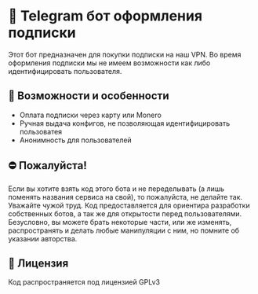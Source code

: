 # 🤖 Telegram бот оформления подписки  
Этот бот предназначен для покупки подписки на наш VPN. Во время оформления подписки мы не имеем возможности как либо идентифицировать пользователя. 

## 📌 Возможности и особенности  
- Оплата подписки через карту или Monero
- Ручная выдача конфигов, не позволяющая идентифицировать пользоватея
- Анонимность для пользователей

## ⛔ Пожалуйста!
Если вы хотите взять код этого бота и не переделывать (а лишь поменять названия сервиса на свой), то пожалуйста, не делайте так. Уважайте чужой труд. Код предоставляется для ориентира разработки собственных ботов, а так же для открытости перед пользователями. Безусловно, вы можете брать некоторые части, или же изменять, распространять и делать любые манипуляции с ним, но помните об указании авторства.

## 📜 Лицензия
Код распространяется под лицензией GPLv3
